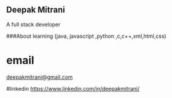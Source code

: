 ## Deepak Mitrani
A full stack developer

###About
learning (java, javascript ,python ,c,c++,xml,html,css)

# email
deepakmitrani@gmail.com

#linkedin
https://www.linkedin.com/in/deepakmitrani/
